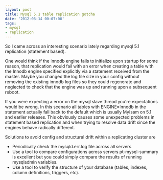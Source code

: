 ```yaml
---
layout: post
title: Mysql 5.1 table replication gotcha
date: '2012-03-14 00:07:00'
tags:
- mysql
- replication
---
```


So I came across an interesting scenario lately regarding mysql 5.1 replication (statement based).

One would think if the Innodb engine fails to initialize upon startup for some reason, that replication would fail with an error when creating a table with the Innodb engine specified explicitly via a statement received from the master. 
Maybe you changed the log file size in your config without removing the existing innodb log files so they could regenerate and neglected to check that the engine was up and running upon a subsequent reboot.

If you were expecting a error on the mysql slave thread you're expectations would be wrong.  In this scenario all tables with ENGINE=Innodb in the statement actually fall back to the default which is usually MyIsam on 5.1 and earlier releases.  This obviously causes some unexpected problems in statement based replication and when trying to resolve data drift since the engines behave radically different.

Solutions to avoid config and structural drift within a replicating cluster are 

- Periodically check the mysqld.err.log file across all servers.
- Use a tool to compare configurations across servers
  pt-mysql-summary is excellent but you could simply compare the results of running mysqladmin variables.
- Use a tool to verify the structure of your database (tables, indexes, column definitions, triggers, etc).